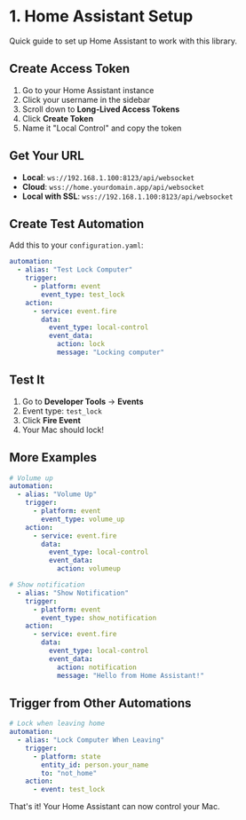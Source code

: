 # 1. Home Assistant Setup

Quick guide to set up Home Assistant to work with this library.

## Create Access Token

1. Go to your Home Assistant instance
2. Click your username in the sidebar
3. Scroll down to **Long-Lived Access Tokens**
4. Click **Create Token**
5. Name it "Local Control" and copy the token

## Get Your URL

- **Local**: `ws://192.168.1.100:8123/api/websocket`
- **Cloud**: `wss://home.yourdomain.app/api/websocket`
- **Local with SSL**: `wss://192.168.1.100:8123/api/websocket`

## Create Test Automation

Add this to your `configuration.yaml`:

```yaml
automation:
  - alias: "Test Lock Computer"
    trigger:
      - platform: event
        event_type: test_lock
    action:
      - service: event.fire
        data:
          event_type: local-control
          event_data:
            action: lock
            message: "Locking computer"
```

## Test It

1. Go to **Developer Tools** → **Events**
2. Event type: `test_lock`
3. Click **Fire Event**
4. Your Mac should lock!

## More Examples

```yaml
# Volume up
automation:
  - alias: "Volume Up"
    trigger:
      - platform: event
        event_type: volume_up
    action:
      - service: event.fire
        data:
          event_type: local-control
          event_data:
            action: volumeup

# Show notification
  - alias: "Show Notification"
    trigger:
      - platform: event
        event_type: show_notification
    action:
      - service: event.fire
        data:
          event_type: local-control
          event_data:
            action: notification
            message: "Hello from Home Assistant!"
```

## Trigger from Other Automations

```yaml
# Lock when leaving home
automation:
  - alias: "Lock Computer When Leaving"
    trigger:
      - platform: state
        entity_id: person.your_name
        to: "not_home"
    action:
      - event: test_lock
```

That's it! Your Home Assistant can now control your Mac. 